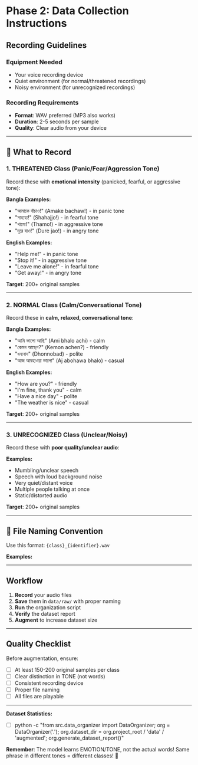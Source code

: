 # Phase 2: Data Collection Instructions

## Recording Guidelines

### Equipment Needed
- Your voice recording device
- Quiet environment (for normal/threatened recordings)
- Noisy environment (for unrecognized recordings)

### Recording Requirements
- **Format**: WAV preferred (MP3 also works)
- **Duration**: 2-5 seconds per sample
- **Quality**: Clear audio from your device

---

## 🎤 What to Record

### 1. THREATENED Class (Panic/Fear/Aggression Tone)
Record these with **emotional intensity** (panicked, fearful, or aggressive tone):

**Bangla Examples:**
- "আমাকে বাঁচাও!" (Amake bachaw!) - in panic tone
- "সাহায্য!" (Shahajjo!) - in fearful tone
- "থামো!" (Thamo!) - in aggressive tone
- "দূরে যাও!" (Dure jao!) - in angry tone

**English Examples:**
- "Help me!" - in panic tone
- "Stop it!" - in aggressive tone
- "Leave me alone!" - in fearful tone
- "Get away!" - in angry tone

**Target**: 200+ original samples

---

### 2. NORMAL Class (Calm/Conversational Tone)
Record these in **calm, relaxed, conversational tone**:

**Bangla Examples:**
- "আমি ভালো আছি" (Ami bhalo achi) - calm
- "কেমন আছেন?" (Kemon achen?) - friendly
- "ধন্যবাদ" (Dhonnobad) - polite
- "আজ আবহাওয়া ভালো" (Aj abohawa bhalo) - casual

**English Examples:**
- "How are you?" - friendly
- "I'm fine, thank you" - calm
- "Have a nice day" - polite
- "The weather is nice" - casual

**Target**: 200+ original samples

---

### 3. UNRECOGNIZED Class (Unclear/Noisy)
Record these with **poor quality/unclear audio**:

**Examples:**
- Mumbling/unclear speech
- Speech with loud background noise
- Very quiet/distant voice
- Multiple people talking at once
- Static/distorted audio

**Target**: 200+ original samples

---

## 📁 File Naming Convention

Use this format: `{class}_{identifier}.wav`

**Examples:**

---

## Workflow

1. **Record** your audio files
2. **Save** them in `data/raw/` with proper naming
3. **Run** the organization script
4. **Verify** the dataset report
5. **Augment** to increase dataset size

---

## Quality Checklist

Before augmentation, ensure:
- [ ] At least 150-200 original samples per class
- [ ] Clear distinction in TONE (not words)
- [ ] Consistent recording device
- [ ] Proper file naming
- [ ] All files are playable

---

**Dataset Statistics:**
- [ ] python -c "from src.data_organizer import DataOrganizer; org = DataOrganizer('.'); org.dataset_dir = org.project_root / 'data' / 'augmented'; org.generate_dataset_report()"

**Remember**: The model learns EMOTION/TONE, not the actual words!
Same phrase in different tones = different classes! 🎯
